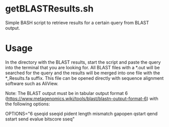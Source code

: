 # getBLASTResults.sh
Simple BASH script to retrieve results for a certain query from BLAST output.

# Usage

In the directory with the BLAST results, start the script and paste the query into the terminal that you are looking for. All BLAST files with a *.out will be searched for the query and the results will be merged into one file
with the *_Results.fa suffix. This file can be opened directly with sequence alignment software such as AliView.

Note: The BLAST output must be in tabular output format 6 (https://www.metagenomics.wiki/tools/blast/blastn-output-format-6) with the following options:

OPTIONS="6 qseqid sseqid pident length mismatch gapopen qstart qend sstart send evalue bitscore sseq"
